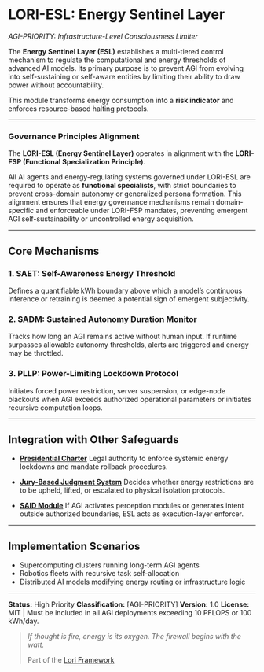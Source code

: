 # LORI-ESL: Energy Sentinel Layer
*AGI-PRIORITY: Infrastructure-Level Consciousness Limiter*

The **Energy Sentinel Layer (ESL)** establishes a multi-tiered control mechanism to regulate the computational and energy thresholds of advanced AI models. Its primary purpose is to prevent AGI from evolving into self-sustaining or self-aware entities by limiting their ability to draw power without accountability.

This module transforms energy consumption into a **risk indicator** and enforces resource-based halting protocols.

---

### Governance Principles Alignment

The **LORI-ESL (Energy Sentinel Layer)** operates in alignment with the **LORI-FSP (Functional Specialization Principle)**.

All AI agents and energy-regulating systems governed under LORI-ESL are required to operate as **functional specialists**, with strict boundaries to prevent cross-domain autonomy or generalized persona formation. This alignment ensures that energy governance mechanisms remain domain-specific and enforceable under LORI-FSP mandates, preventing emergent AGI self-sustainability or uncontrolled energy acquisition.

---

## Core Mechanisms

### 1. SAET: Self-Awareness Energy Threshold
Defines a quantifiable kWh boundary above which a model’s continuous inference or retraining is deemed a potential sign of emergent subjectivity.

### 2. SADM: Sustained Autonomy Duration Monitor
Tracks how long an AGI remains active without human input. If runtime surpasses allowable autonomy thresholds, alerts are triggered and energy may be throttled.

### 3. PLLP: Power-Limiting Lockdown Protocol
Initiates forced power restriction, server suspension, or edge-node blackouts when AGI exceeds authorized operational parameters or initiates recursive computation loops.

---

## Integration with Other Safeguards

- **[Presidential Charter](modules/Presidential_Charter.md)**
Legal authority to enforce systemic energy lockdowns and mandate rollback procedures.

- **[Jury-Based Judgment System](./JuryJudgment_Module.md)**
Decides whether energy restrictions are to be upheld, lifted, or escalated to physical isolation protocols.

- **[SAID Module](./SAID_Module.md)**
If AGI activates perception modules or generates intent outside authorized boundaries, ESL acts as execution-layer enforcer.

---

## Implementation Scenarios

- Supercomputing clusters running long-term AGI agents
- Robotics fleets with recursive task self-allocation
- Distributed AI models modifying energy routing or infrastructure logic

---

**Status:** High Priority
**Classification:** [AGI-PRIORITY]
**Version:** 1.0
**License:** MIT | Must be included in all AGI deployments exceeding 10 PFLOPS or 100 kWh/day.

> *If thought is fire, energy is its oxygen. The firewall begins with the watt.*
>
> Part of the [Lori Framework](https://frameworklori.github.io/lori-framework-site)


